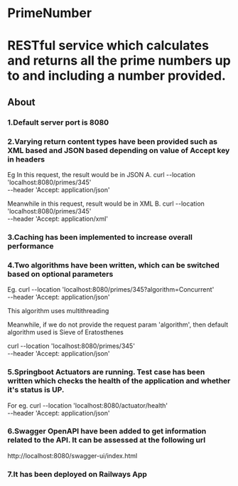 # PrimeNumber
# RESTful service which calculates and returns all the prime numbers up to and including a number provided.

## About 

### 1.Default server port is 8080

### 2.Varying return content types have been provided such as XML based and JSON based depending on value of Accept key in headers
Eg 
In this request, the result would be in JSON
 A. curl --location 'localhost:8080/primes/345' \
--header 'Accept: application/json'

Meanwhile in this request, result would be in XML
 B. curl --location 'localhost:8080/primes/345' \
--header 'Accept: application/xml'


### 3.Caching has been implemented to increase overall performance

### 4.Two algorithms have been written, which can be switched based on optional parameters
Eg.
curl --location 'localhost:8080/primes/345?algorithm=Concurrent' \
--header 'Accept: application/json'

This algorithm uses multithreading

Meanwhile, if we do not provide the request param 'algorithm', then default algorithm used is Sieve of Eratosthenes

curl --location 'localhost:8080/primes/345' \
--header 'Accept: application/json'

### 5.Springboot Actuators are running. Test case has been written which checks the health of the application and whether it's status is UP.
For eg.
curl --location 'localhost:8080/actuator/health' \
--header 'Accept: application/json'


### 6.Swagger OpenAPI have been added to get information related to the API. It can be assessed at the following url
http://localhost:8080/swagger-ui/index.html


### 7.It has been deployed on Railways App
